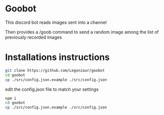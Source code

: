 # Goobot
This discord bot reads images sent into a channel

Then provides a /goob command to send a random image among the list of previously recorded images

# Installations instructions
```bash
git clone https://github.com/Legonzaur/goobot
cd goobot
cp ./src/config.json.example ./src/config.json
```

edit the config.json file to match your settings 

```bash
npm i 
cd goobot
cp ./src/config.json.example ./src/config.json
```